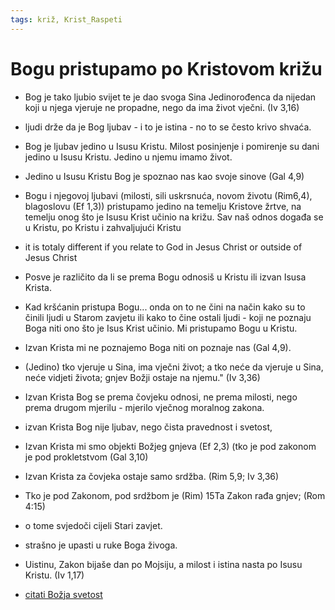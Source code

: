 ```yaml
---
tags: križ, Krist_Raspeti
---
```

# Bogu pristupamo po Kristovom križu
- Bog je tako ljubio svijet te je dao svoga Sina Jedinorođenca da nijedan koji u njega vjeruje ne propadne, nego da ima život vječni. (Iv 3,16)
- ljudi drže da je Bog ljubav - i to je istina - no to se često krivo shvaća.  
- Bog je ljubav jedino u Isusu Kristu. Milost posinjenje i pomirenje su dani jedino u Isusu Kristu. Jedino u njemu imamo život.
- Jedino u Isusu Kristu Bog je spoznao nas kao svoje sinove (Gal 4,9) 
- Bogu i njegovoj ljubavi (milosti, sili uskrsnuća, novom životu (Rim6,4), blagoslovu (Ef 1,3)) pristupamo jedino na temelju Kristove žrtve, na temelju onog što je Isusu Krist učinio na križu. Sav naš odnos događa se u Kristu, po Kristu i zahvaljujući Kristu
-  it is totaly different if you relate to God in Jesus Christ or outside of Jesus Christ
- Posve je različito da li se prema Bogu odnosiš u Kristu ili izvan Isusa Krista.
- Kad kršćanin pristupa Bogu... onda on to ne čini na način kako su to činili ljudi u Starom zavjetu ili kako to čine ostali ljudi - koji ne poznaju Boga niti ono što je Isus Krist učinio. Mi pristupamo Bogu u Kristu.
- Izvan Krista mi ne poznajemo Boga niti on poznaje nas (Gal 4,9).
- (Jedino) tko vjeruje u Sina, ima vječni život; a tko neće da vjeruje u Sina, neće vidjeti života; gnjev Božji ostaje na njemu." (Iv 3,36)
- Izvan Krista Bog se prema čovjeku odnosi, ne prema milosti, nego prema drugom mjerilu - mjerilo vječnog moralnog zakona. <!-- vidi Božja svetost -->
- izvan Krista Bog nije ljubav, nego čista pravednost i svetost, 
- Izvan Krista mi smo objekti Božjeg gnjeva (Ef 2,3) (tko je pod zakonom je pod prokletstvom (Gal 3,10)
- Izvan Krista za čovjeka ostaje samo srdžba. (Rim 5,9; Iv 3,36)
- Tko je pod Zakonom, pod srdžbom je (Rim) 15Ta Zakon rađa gnjev; (Rom 4:15)
- o tome svjedoči cijeli Stari zavjet.
- strašno je upasti u ruke Boga živoga. <!-- daj citate iz Sz-->
- Uistinu, Zakon bijaše dan po Mojsiju, a milost i istina nasta po Isusu Kristu. (Iv 1,17)


 
- [citati Božja svetost](obsidian://open?vault=GitHubObsidianVault&file=0.radna%20mapa%2Fstaro%2F1.Znakovi%20i%20%C4%8Dudesa%20u%20biblijskoj%20pri%C4%8Di%2Fsvetost%20Bo%C5%BEja%20citati)



